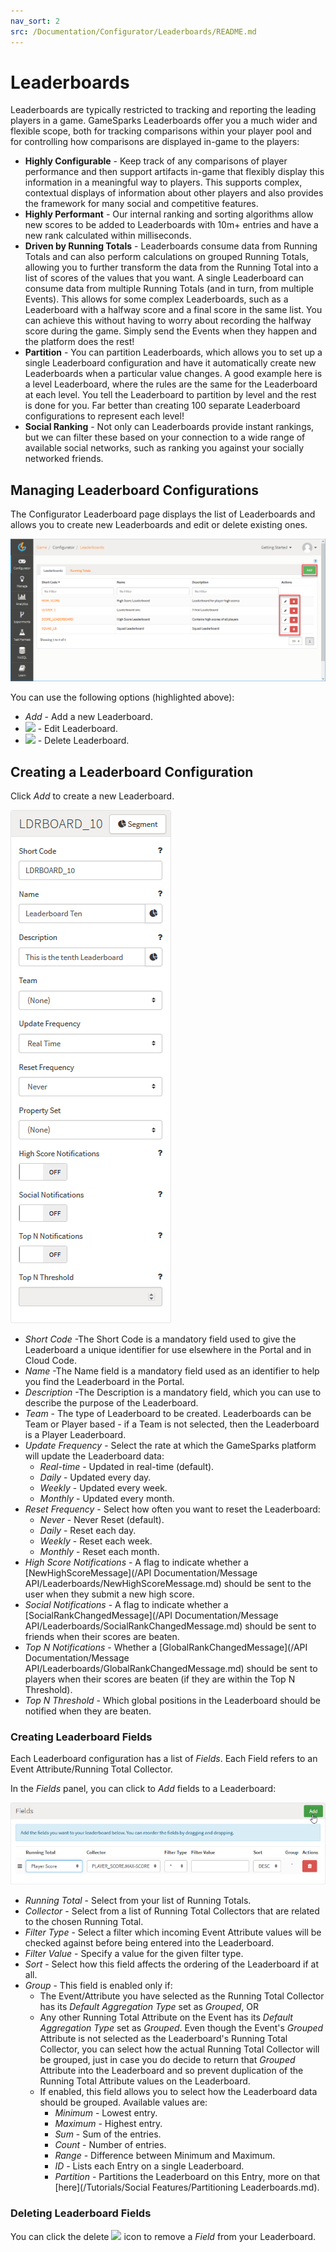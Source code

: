```yaml
---
nav_sort: 2
src: /Documentation/Configurator/Leaderboards/README.md
---
```


# Leaderboards

Leaderboards are typically restricted to tracking and reporting the leading players in a game. GameSparks Leaderboards offer you a much wider and flexible scope, both for tracking comparisons within your player pool and for controlling how comparisons are displayed in-game to the players:
* **Highly Configurable** - Keep track of any comparisons of player performance and then support artifacts in-game that flexibly display this information in a meaningful way to players. This supports complex, contextual displays of information about other players and also provides the framework for many social and competitive features.
* **Highly Performant** - Our internal ranking and sorting algorithms allow new scores to be added to Leaderboards with 10m+ entries and have a new rank calculated within milliseconds.
* **Driven by Running Totals** - Leaderboards consume data from Running Totals and can also perform calculations on grouped Running Totals, allowing you to further transform the data from the Running Total into a list of scores of the values that you want. A single Leaderboard can consume data from multiple Running Totals (and in turn, from multiple Events). This allows for some complex Leaderboards, such as a Leaderboard with a halfway score and a final score in the same list. You can achieve this without having to worry about recording the halfway score during the game. Simply send the Events when they happen and the platform does the rest!
* **Partition** - You can partition Leaderboards, which allows you to set up a single Leaderboard configuration and have it automatically create new Leaderboards when a particular value changes. A good example here is a level Leaderboard, where the rules are the same for the Leaderboard at each level. You tell the Leaderboard to partition by level and the rest is done for you. Far better than creating 100 separate Leaderboard configurations to represent each level!
* **Social Ranking** - Not only can Leaderboards provide instant rankings, but we can filter these based on your connection to a wide range of available social networks, such as ranking you against your socially networked friends.


## Managing Leaderboard Configurations

The Configurator Leaderboard page displays the list of Leaderboards and allows you to create new Leaderboards and edit or delete existing ones.

![](img/Leaderboards/5.png)

You can use the following options (highlighted above):

  * *Add* - Add a new Leaderboard.
  * ![](/img/icons/editicon.png) - Edit Leaderboard.
  * ![](/img/icons/deleteicon.png) - Delete Leaderboard.

## Creating a Leaderboard Configuration

Click *Add* to create a new Leaderboard.

![](img/Leaderboards/6.png)

  * *Short Code* \-The Short Code is a mandatory field used to give the Leaderboard a unique identifier for use elsewhere in the Portal and in Cloud Code.
  * *Name* \-The Name field is a mandatory field used as an identifier to help you find the Leaderboard in the Portal.
  * *Description* \-The Description is a mandatory field, which you can use to describe the purpose of the Leaderboard.
  * *Team* \- The type of Leaderboard to be created. Leaderboards can be Team or Player based - if a Team is not selected, then the Leaderboard is a Player Leaderboard.
  * *Update Frequency* \- Select the rate at which the GameSparks platform will update the Leaderboard data:
    * *Real-time* \- Updated in real-time (default).
    * *Daily* \- Updated every day.
    * *Weekly* \- Updated every week.
    * *Monthly* \- Updated every month.
  * *Reset Frequency* \- Select how often you want to reset the Leaderboard:
    * *Never* \- Never Reset (default).
    * *Daily* \- Reset each day.
    * *Weekly* \- Reset each week.
    * *Monthly* \- Reset each month.
  * *High Score Notifications* \- A flag to indicate whether a [NewHighScoreMessage](/API Documentation/Message API/Leaderboards/NewHighScoreMessage.md) should be sent to the user when they submit a new high score.
  * *Social Notifications* \- A flag to indicate whether a [SocialRankChangedMessage](/API Documentation/Message API/Leaderboards/SocialRankChangedMessage.md) should be sent to friends when their scores are beaten.
  * *Top N Notifications* \- Whether a [GlobalRankChangedMessage](/API Documentation/Message API/Leaderboards/GlobalRankChangedMessage.md) should be sent to players when their scores are beaten (if they are within the Top N Threshold).
  * *Top N Threshold* \- Which global positions in the Leaderboard should be notified when they are beaten.

### Creating Leaderboard Fields

Each Leaderboard configuration has a list of *Fields*. Each Field refers to an Event Attribute/Running Total Collector.

In the *Fields* panel, you can click to *Add* fields to a Leaderboard:

![](img/Leaderboards/7.png)

  * *Running Total* \- Select from your list of Running Totals.
  * *Collector* \- Select from a list of Running Total Collectors that are related to the chosen Running Total.
  * *Filter Type* \- Select a filter which incoming Event Attribute values will be checked against before being entered into the Leaderboard.
  * *Filter Value* \- Specify a value for the given filter type.
  * *Sort* \- Select how this field affects the ordering of the Leaderboard if at all.
  * *Group* \- This field is enabled only if:
    * The Event/Attribute you have selected as the Running Total Collector has its *Default Aggregation Type* set as *Grouped*, OR
    * Any other Running Total Attribute on the Event has its *Default Aggregation Type* set as *Grouped*. Even though the Event's *Grouped* Attribute is not selected as the Leaderboard's Running Total Collector, you can select how the actual Running Total Collector will be grouped, just in case you do decide to return that *Grouped* Attribute into the Leaderboard and so prevent duplication of the Running Total Attribute values on the Leaderboard.
    * If enabled, this field allows you to select how the Leaderboard data should be grouped. Available values are:
      * *Minimum* - Lowest entry.
      * *Maximum* - Highest entry.
      * *Sum* - Sum of the entries.
      * *Count* - Number of entries.
      * *Range* - Difference between Minimum and Maximum.
      * *ID* - Lists each Entry on a single Leaderboard.
      * *Partition* - Partitions the Leaderboard on this Entry, more on that [here](/Tutorials/Social Features/Partitioning Leaderboards.md).

### Deleting Leaderboard Fields

You can click the delete ![](/img/icons/deleteicon.png) icon to remove a *Field* from your Leaderboard.
